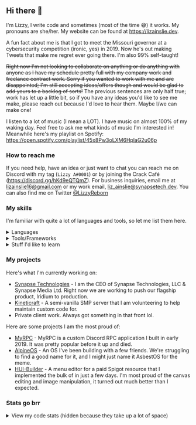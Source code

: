 ## Hi there 👋
I'm Lizzy, I write code and sometimes (most of the time 😅) it works. My pronouns are she/her. My website can be found at https://lizainslie.dev.

A fun fact about me is that I got to meet the Missouri governor at a cybersecurity competition (ironic, yes) in 2019. Now he's out making Tweets that make me regret ever going there. I'm also 99% self-taught!

~~Right now I'm not looking to collaborate on anything or do anything with anyone as I have my schedule pretty full with my company work and freelance contract work. Sorry if you wanted to work with me and are disappointed; I'm still accepting ideas/offers though and would be glad to add yours to a backlog of sorts!~~ The previous sentences are only half true; work has let up a little bit, so if you have any ideas you'd like to see me make, please reach out because I'd love to hear them. Maybe I/we can make one!

I listen to a lot of music (I mean a LOT). I have music on almost 100% of my waking day. Feel free to ask me what kinds of music I'm interested in! Meanwhile here's my playlist on Spotify: https://open.spotify.com/playlist/45x8Pw3oLXM6HplaG2u06p

### How to reach me
If you need help, have an idea or just want to chat you can reach me on Discord with my tag (`Lizzy A#0001`) or by joining the Crack Café (https://discord.gg/hKd9eQTQmZ). For business inquiries, email me at [lizainslie16@gmail.com](mailto:lizainslie16@gmail.com) or my work email, [liz_ainslie@synapsetech.dev](mailto:liz_ainslie@synapsetech.dev). You can also find me on Twitter [@LizzyReborn](https://twitter.com/LizzyReborn)

### My skills
I'm familiar with quite a lot of languages and tools, so let me list them here.

<details>
  <summary>Languages</summary>
  
  - Java
  - Kotlin (I utilize Kotlin on the JVM and through Kotlin/Native)
  - Golang
  - C/C++
  - Assembly
  - Ruby / Crystal
  - Python
  - JavaScript & TypeScript (I use JavaScript both client-side and server-side)
  - HTML/CSS and relevant preprocessors
  - Dart
  - Lua
  - Rust
</details>

<details>
  <summary>Tools/Frameworks</summary>
  
- JS/TS
  - **Frontend Frameworks:** [Next.js](https://nextjs.org/), [React](https://reactjs.org/), [Vue](https://vuejs.org/), [Astro](https://astro.build)
  - **Runtimes:** [Electron](https://www.electronjs.org/), [NodeJS](https://nodejs.org/)
  - **Build Tools:** [Webpack](https://webpack.js.org/), [Rollup](https://rollupjs.org/), [Vite](https://vitejs.dev/), Babel
  - **Database Connectors:** [rethinkdbdash](https://github.com/neumino/rethinkdbdash), Mongoose, [Prisma](https://www.prisma.io/)
  - **Web Frameworks:** [Express](https://expressjs.com/), Fastify
  - **Bot Frameworks:** [Discord.js](https://discord.js.org), Eris
  - **Mobile Development:** [Cordova](https://cordova.apache.org/), [Ionic](https://ionicframework.com/)
  - **Game Development:** [THREE.js](https://threejs.org/), Phaser
  - **Web Payment Processing:** Braintree, Paypal, Stripe. Node Crypto.
  - **Security:** Node OAuth, BCrypt, JWT
  - **Other Libs:** Moment, tRPC
- Databases
  - [MongoDB](https://www.mongodb.com/)
  - [RethinkDB](https://rethinkdb.com/)
  - **SQL:** MySQL, PostgreSQL, MariaDB
- Ruby
  - **Web Frameworks:** [Rails](https://rubyonrails.org/), Sinatra
- Python
  - **Web Frameworks:** [Django](https://www.djangoproject.com/), Flask,
  - **Game Development:** PyGame
  - **Other Libs:** Bleach, Tkinter, PIL, Numpy
- Java/JVM
  - **Build Systems:** Gradle, Maven
  - **Web Frameworks:** [Ktor](https://ktor.io/)
  - **Bot Frameworks:** [JDA](https://github.com/DV8FromTheWorld/JDA), Kord
  - Minecraft
    - **Mod Toolkits:** [FabricMC](https://fabricmc.net/)
    - **Servers:** Spigot/Paper/Bukkit
  - **Utilities:** Lombok, GSON
  - **Database connectors:** JDBC, [KMongo](https://litote.org/kmongo/)
  - **Game Development:** [LibGDX](https://libgdx.com/), KorGE/Korlibs, LWJGL
  - **Mobile Development:** Android, [Jetpack Compose](https://developer.android.com/jetpack/compose)
- Dart
  - **Mobile Development:** [Flutter](https://flutter.dev)
  - **Other Libs:** HiveDB
- CSS Frameworks
  - [Fomantic UI](https://fomantic-ui.com/)
  - [TailwindCSS](https://tailwindcss.com/)
  - [Bootstrap](https://getbootstrap.com)
- Dev tools
  - **IDEs:** IDEA, Neovim, VS, VSCode, Eclipse
  - **CI:** Travis CI, Github Actions, CircleCI
  - **Other Tools:** Google Colab, Trello
</details>

<!-- 
<details>
  <summary>Stuff I'm currently learning</summary>
  - Nothing really, just grinding thru my work.
</details> -->
  
<details>
  <summary>Stuff I'd like to learn</summary>

  - Elixir. I know it's not all that useful to what I do but it's a language I treasure
  - Game development in general. I'd like to broaden my horizons and enable myself to express my own creativity in new ways, and game dev is one of these ways.
  - VST programming, I'm an audio junkie.
  - EFI programming, because I really enjoy low level systems dev. I already have plans to work on this at some point in the near future
</details>

### My projects
Here's what I'm currently working on:

- [Synapse Technologies](https://synapsetech.dev/) - I am the CEO of Synapse Technologies, LLC & Synapse Media Ltd. Right now we are working to push our flagship product, Iridium to production.
- [Kineticraft](https://kineticraft.net) - A semi-vanilla SMP server that I am volunteering to help maintain custom code for.
- Private client work. Always got something in that front lol.

Here are some projects I am the most proud of:

- [MyRPC](https://github.com/MyRPC/MyRPC) - MyRPC is a custom Discord RPC application I built in early 2019. It was pretty popular before it up and died.
- [AlpineOS](https://github.com/AlpineOS/AlpineOS) - An OS I've been building with a few friends. We're struggling to find a good name for it, and I might just name it AsbestOS for the meme.
- [HUI-Builder](https://github.com/Studio-Archetype/HUI-Builder) - A menu editor for a paid Spigot resource that I implemented the bulk of in just a few days. I'm most proud of the canvas editing and image manipulation, it turned out much better than I expected.

### Stats go brr

<details>
  <summary>View my code stats (hidden because they take up a lot of space)</summary>
  
  ![Lizzy's GitHub stats](https://github-readme-stats.vercel.app/api?username=LizAinslie) 
  
  ![Top Langs](https://github-readme-stats.vercel.app/api/top-langs/?username=LizAinslie) 
  
  ![Wakatime](https://github-readme-stats.vercel.app/api/wakatime?username=lizainslie16&layout=compact)
</details>

<!--
Here are some ideas to get you started:

- 🤔 I’m looking for help with ...
- 💬 Ask me about ...
-->
